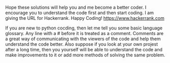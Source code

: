
Hope these solutions will help you and me become a better coder. I encourage you to understand the code first and then start coding. I am giving the URL for Hackerrank. Happy Coding!
https://www.hackerrank.com

If you are new to python cocding, then let me tell you some basic language glossary. Any line with a # before it is treated as a comment. Comments are a great way of communicating with the viewers of the code and help them understand the code better. Also suppose if you look at your own projest after a long time, then you yourself will be able to understand the code and make improvements to it or add more methods of solving the same problem.
